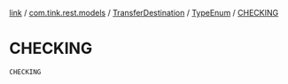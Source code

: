 [link](../../../index.md) / [com.tink.rest.models](../../index.md) / [TransferDestination](../index.md) / [TypeEnum](index.md) / [CHECKING](./-c-h-e-c-k-i-n-g.md)

# CHECKING

`CHECKING`